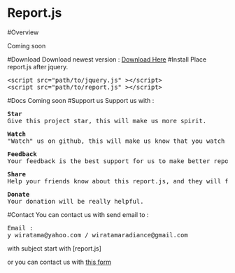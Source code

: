 Report.js
=========
#Overview

Coming soon

#Download
Download newest version :
<a href="https://github.com/yozawiratama/report.js/archive/master.zip">Download Here</a>
#Install
Place report.js after jquery.
<pre>&lt;script src="path/to/jquery.js" &gt;&lt;/script&gt;
&lt;script src="path/to/report.js" &gt;&lt;/script&gt;</pre>
#Docs
Coming soon
#Support us
Support us with :
<pre>
<b>Star</b>
Give this project star, this will make us more spirit. 
</pre>
<pre>
<b>Watch</b>
"Watch" us on github, this will make us know that you watch us wait for better report.js. 
</pre>
<pre>
<b>Feedback</b>
Your feedback is the best support for us to make better report.js
</pre>
<pre>
<b>Share</b>
Help your friends know about this report.js, and they will finish their jobs with smile.
</pre>
<pre>
<b>Donate</b>
Your donation will be really helpful. 
</pre>
#Contact
You can contact us with send email to :
<pre>
Email : 
y_wiratama@yahoo.com / wiratamaradiance@gmail.com
</pre>
with subject start with [report.js]


or you can contact us with <a href="https://docs.google.com/forms/d/1p6taVhkzvFdVipJSGAP-Zwde99QGlSXgdkXK64uQ-WE/viewform">this form</a>
